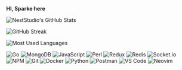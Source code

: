 **HI, Sparke here**

<!--
**iamsparkedev/iamsparkedev** is a ✨ _special_ ✨ repository because its `README.md` (this file) appears on your GitHub profile.

Here are some ideas to get you started:

- 🔭 I’m currently working on ...
- 🌱 I’m currently learning ...
- 👯 I’m looking to collaborate on ...
- 🤔 I’m looking for help with ...
- 💬 Ask me about ...
- 📫 How to reach me: ...
- 😄 Pronouns: ...
- ⚡ Fun fact: ...
-->

![NestStudio's GitHub Stats](https://github-readme-stats.vercel.app/api?username=iamsparkedev&show_icons=true&theme=tokyonight)  

![GitHub Streak](https://streak-stats.demolab.com?user=iamsparkedev&theme=tokyonight&border_radius=10)  

![Most Used Languages](https://github-readme-stats.vercel.app/api/top-langs/?username=iamsparkedev&layout=compact&theme=tokyonight)  








 

![Go](https://img.shields.io/badge/Go-00ADD8?style=for-the-badge&logo=go&logoColor=fff)  ![MongoDB](https://img.shields.io/badge/MongoDB-47A248?style=for-the-badge&logo=mongodb&logoColor=fff) ![JavaScript](https://img.shields.io/badge/JavaScript-F7DF1E?style=for-the-badge&logo=javascript&logoColor=000) ![Perl](https://img.shields.io/badge/Perl-39457E?style=for-the-badge&logo=perl&logoColor=fff) ![Redux](https://img.shields.io/badge/Redux-764ABC?style=for-the-badge&logo=redux&logoColor=fff)  ![Redis](https://img.shields.io/badge/Redis-DC382D?style=for-the-badge&logo=redis&logoColor=fff)  ![Socket.io](https://img.shields.io/badge/Socket.io-010101?style=for-the-badge&logo=socketdotio&logoColor=fff)  ![NPM](https://img.shields.io/badge/NPM-CB3837?style=for-the-badge&logo=npm&logoColor=fff)  ![Git](https://img.shields.io/badge/Git-F05032?style=for-the-badge&logo=git&logoColor=fff)  ![Docker](https://img.shields.io/badge/Docker-2496ED?style=for-the-badge&logo=docker&logoColor=fff)  ![Python](https://img.shields.io/badge/Python-3776AB?style=for-the-badge&logo=python&logoColor=fff)  ![Postman](https://img.shields.io/badge/Postman-FF6C37?style=for-the-badge&logo=postman&logoColor=fff) ![VS Code](https://img.shields.io/badge/VS%20Code-007ACC?style=for-the-badge&logo=visualstudiocode&logoColor=fff) ![Neovim](https://img.shields.io/badge/Neovim-57A143?style=for-the-badge&logo=neovim&logoColor=fff)
